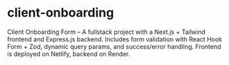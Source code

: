 # client-onboarding
Client Onboarding Form – A fullstack project with a Next.js + Tailwind frontend and Express.js backend. Includes form validation with React Hook Form + Zod, dynamic query params, and success/error handling. Frontend is deployed on Netlify, backend on Render.
